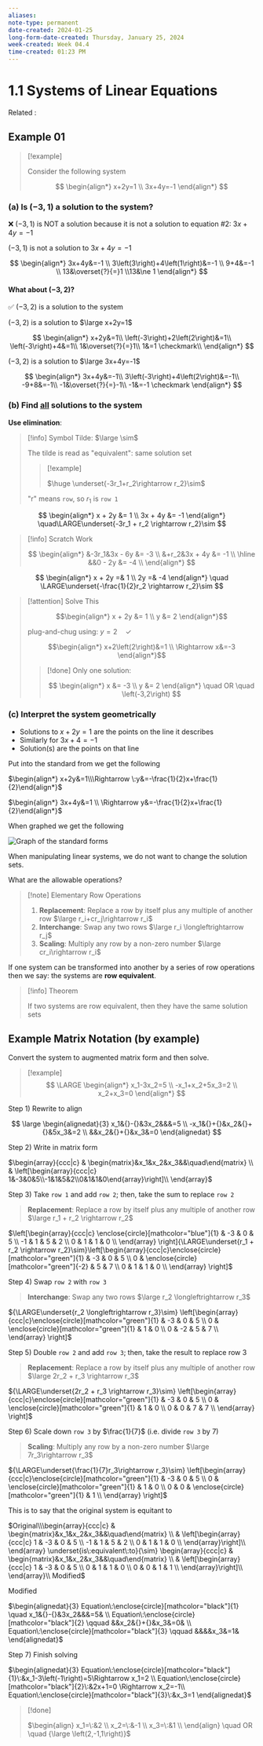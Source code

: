 ```yaml
---
aliases:
note-type: permanent
date-created: 2024-01-25
long-form-date-created: Thursday, January 25, 2024
week-created: Week 04.4
time-created: 01:23 PM
---
```


# 1.1 Systems of Linear Equations

Related :

## Example 01

> [!example]
>
> Consider the following system
>
> $$
> \begin{align*}
> x+2y=1 \\
> 3x+4y=-1
> \end{align*}
> $$
>

### (a) Is $\left(-3,1\right)$ a solution to the system?

❌ $\left(-3,1\right)$ is NOT a solution because it is not a solution to equation #2: $3x+4y=-1$

$\left(-3,1\right)$ is not a solution to $3x+4y=-1$

$$
\begin{align*}
3x+4y&=-1 \\
3\left(3\right)+4\left(1\right)&=-1 \\
9+4&=-1 \\
13&\overset{?}{=}1 \\13&\ne 1
\end{align*}
$$

#### What about $\left(-3,2\right)$?

✅ $\left(-3,2\right)$ is a solution to the system

$\left(-3,2\right)$ is a solution to $\large x+2y=1$

$$
\begin{align*}
x+2y&=1\\
\left(-3\right)+2\left(2\right)&=1\\
\left(-3\right)+4&=1\\
1&\overset{?}{=}1\\
1&=1 \checkmark\\  
\end{align*}
$$

$\left(-3,2\right)$ is a solution to $\large 3x+4y=-1$

$$
\begin{align*}
3x+4y&=-1\\
3\left(-3\right)+4\left(2\right)&=-1\\
-9+8&=-1\\
-1&\overset{?}{=}-1\\
-1&=-1 \checkmark
\end{align*}
$$

### (b) Find <ins>all</ins> solutions to the system

**Use elimination**:

> [!info] Symbol Tilde: $\large \sim$
>
> The tilde is read as "equivalent": same solution set
>
> > [!example]
> >
> > $\huge \underset{-3r_1+r_2\rightarrow r_2}\sim$
>
> "r" means `row`, so $r_1$ is `row 1`

$$
\begin{align*}
x + 2y &= 1 \\ 3x + 4y &= -1
\end{align*}
\quad\LARGE\underset{-3r_1 + r_2 \rightarrow r_2}\sim
$$

> [!info] Scratch Work
>
>$$
>\begin{align*}
>&-3r_1&3x - 6y &= -3 \\
>&+r_2&3x + 4y &= -1 \\
>\hline
>&&0 - 2y &= -4 \\
>\end{align*}
>$$

$$
\begin{align*} x + 2y =& 1 \\ 2y =& -4 \end{align*}
\quad \LARGE\underset{-\frac{1}{2}r_2 \rightarrow r_2}\sim
$$

> [!attention] Solve This
>
> $$\begin{align*} x + 2y &= 1 \\ y &= 2 \end{align*}$$
>
> $\text{plug-and-chug using:}\:y=2 \quad \checkmark$
>
> $$\begin{align*} x+2\left(2\right)&=1 \\ \Rightarrow x&=-3 \end{align*}$$
>
> > [!done] Only one solution:
> >
> > $$
> >\begin{align*}
> > x &= -3 \\ y &= 2
> >\end{align*} \quad OR \quad \left(-3,2\right)
> >$$

### (c) Interpret the system geometrically

- Solutions to $x+2y=1$ are the points on the line it describes
- Similarly for $3x+4=-1$
- Solution(s) are the points on that line

Put into the standard from we get the following

$\begin{align*} x+2y&=1\\\Rightarrow \:y&=-\frac{1}{2}x+\frac{1}{2}\end{align*}$

$\begin{align*} 3x+4y&=1 \\ \Rightarrow y&=-\frac{1}{2}x+\frac{1}{2}\end{align*}$

When graphed we get the following

![Graph of the standard forms](../../attachments/Pasted%20image%2020240125160304.png)

When manipulating linear systems, we do not want to change the solution sets.

What are the allowable operations?

> [!note] Elementary Row Operations
>
> 1. **Replacement**: Replace a row by itself plus any multiple of another row $\large r_i+cr_j\rightarrow r_i$
> 2. **Interchange**: Swap any two rows $\large r_i \longleftrightarrow r_j$
> 3. **Scaling**: Multiply any row by a non-zero number $\large cr_i\rightarrow r_i$

If one system can be transformed into another by a series of row operations then we say:
the systems are **row equivalent**.

> [!info] Theorem
>
> If two systems are row equivalent, then they have the same solution sets

## Example Matrix Notation (by example)

Convert the system to augmented matrix form and then solve.

> [!example]
> $$
> \LARGE
> \begin{align*}
> x_1-3x_2=5 \\
> -x_1+x_2+5x_3=2 \\
> x_2+x_3=0
> \end{align*}
> $$

Step 1) Rewrite to align

$$
\large
\begin{alignedat}{3}
x_1&{}-{}&3x_2&&&=5 \\
-x_1&{}+{}&x_2&{}+{}&5x_3&=2 \\
&&x_2&{}+{}&x_3&=0
\end{alignedat}
$$

Step 2) Write in matrix form

$\begin{array}{ccc|c} & \begin{matrix}&x_1&x_2&x_3&&\quad\end{matrix} \\ & \left[\begin{array}{ccc|c} 1&-3&0&5\\-1&1&5&2\\0&1&1&0\end{array}\right]\\ \end{array}$

Step 3) Take `row 1` and add `row 2`; then, take the sum to replace `row 2`

> **Replacement**: Replace a row by itself plus any multiple of another row $\large r_1 + r_2 \rightarrow r_2$

$\left[\begin{array}{ccc|c} \enclose{circle}[mathcolor="blue"]{1} & -3 & 0 & 5 \\ -1 & 1 & 5 & 2 \\ 0 & 1 & 1 & 0 \\ \end{array} \right]{\LARGE\underset{r_1 + r_2 \rightarrow r_2}\sim}\left[\begin{array}{ccc|c}\enclose{circle}[mathcolor="green"]{1} & -3 & 0 & 5 \\ 0 & \enclose{circle}[mathcolor="green"]{-2} & 5 & 7 \\ 0 & 1 & 1 & 0 \\ \end{array} \right]$

Step 4) Swap `row 2` with `row 3`

> **Interchange**: Swap any two rows $\large r_2 \longleftrightarrow r_3$

${\LARGE\underset{r_2 \longleftrightarrow r_3}\sim} \left[\begin{array}{ccc|c}\enclose{circle}[mathcolor="green"]{1} & -3 & 0 & 5 \\ 0 & \enclose{circle}[mathcolor="green"]{1} & 1 & 0 \\ 0 & -2 & 5 & 7 \\ \end{array} \right]$

Step 5) Double `row 2` and add `row 3`; then, take the result to replace row 3

> **Replacement**: Replace a row by itself plus any multiple of another row $\large 2r_2 + r_3 \rightarrow r_3$

${\LARGE\underset{2r_2 + r_3 \rightarrow r_3}\sim} \left[\begin{array}{ccc|c}\enclose{circle}[mathcolor="green"]{1} & -3 & 0 & 5 \\ 0 & \enclose{circle}[mathcolor="green"]{1} & 1 & 0 \\ 0 & 0 & 7 & 7 \\ \end{array} \right]$

Step 6) Scale down `row 3` by $\frac{1}{7}$ (i.e. divide `row 3` by 7)

> **Scaling**: Multiply any row by a non-zero number $\large 7r_3\rightarrow r_3$

${\LARGE\underset{\frac{1}{7}r_3\rightarrow r_3}\sim} \left[\begin{array}{ccc|c}\enclose{circle}[mathcolor="green"]{1} & -3 & 0 & 5 \\ 0 & \enclose{circle}[mathcolor="green"]{1} & 1 & 0 \\ 0 & 0 & \enclose{circle}[mathcolor="green"]{1} & 1 \\ \end{array} \right]$

This is to say that the original system is equitant to

$Original\\\begin{array}{ccc|c} & \begin{matrix}&x_1&x_2&x_3&&\quad\end{matrix} \\ & \left[\begin{array}{ccc|c} 1 & -3 & 0 & 5 \\ -1 & 1 & 5 & 2 \\ 0 & 1 & 1 & 0 \\ \end{array}\right]\\ \end{array} \underset{is\:equivalent\:to}{\sim} \begin{array}{ccc|c} & \begin{matrix}&x_1&x_2&x_3&&\quad\end{matrix} \\ & \left[\begin{array}{ccc|c} 1 & -3 & 0 & 5 \\ 0 & 1 & 1 & 0 \\ 0 & 0 & 1 & 1 \\ \end{array}\right]\\ \end{array}\\ Modified$

Modified

$\begin{alignedat}{3} Equation\:\enclose{circle}[mathcolor="black"]{1} \quad x_1&{}-{}&3x_2&&&=5& \\ Equation\:\enclose{circle}[mathcolor="black"]{2} \qquad &&x_2&{}+{}&x_3&=0& \\ Equation\:\enclose{circle}[mathcolor="black"]{3} \qquad &&&&x_3&=1& \end{alignedat}$

Step 7) Finish solving

$\begin{alignedat}{3} Equation\:\enclose{circle}[mathcolor="black"]{1}\:&x_1-3\left(-1\right)=5\Rightarrow x_1=2 \\  Equation\:\enclose{circle}[mathcolor="black"]{2}\:&2x+1=0 \Rightarrow x_2=-1\\  Equation\:\enclose{circle}[mathcolor="black"]{3}\:&x_3=1 \end{alignedat}$

> [!done]
>
> $\begin{align}  x_1=\:&2 \\ x_2=\:&-1 \\ x_3=\:&1 \\ \end{align} \quad OR \quad {\large \left(2,-1,1\right)}$

